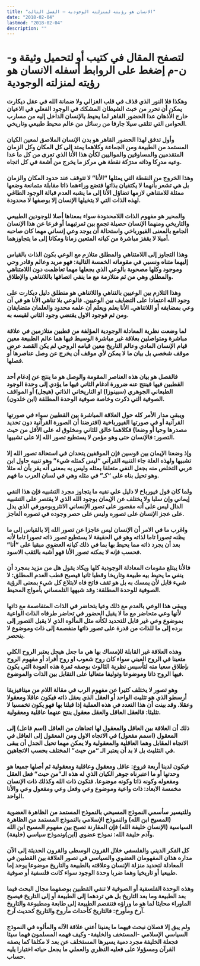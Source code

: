 ```yaml
---
title: "الانسان هو رؤيته لمنزلته الوجودية – الفصل الثالث"
date: "2018-02-04"
lastmod: "2018-02-04"
description: ""
---
```

# **لتصفح المقال في كتيب أو لتحميل وثيقة و-ن-م إضغط على الروابط أسفله** **الانسان هو رؤيته لمنزلته الوجودية**

### وهكذا فلا النور الذي قذف في قلب الغزالي ولا ضمانة الله في عقل ديكارت يمكن أن تحرر من خبث الشيطان المشكك في الوجود الفعلي في الاعيان خارج الأذهان عدا الحضور القاهر لما يحيط بالإنسان الداخل إليه من مسارب الحواس التي تتلقى سيلا جارفا من رسائل من عالم محيط طبيعي وتاريخي.

### وأول تدفق لهذا الحضور القاهر هو بدن الإنسان الملاصق لمعين الكيان المستمد من الطبيعة ومن الجماعة وكلاهما يمتد إلى كل المكان وكل الزمان المتقدمين والمساوقين والمواليين لكأن هذا الأنا الذي تعرى من كل ما عدا وعيه مدرِكا وذاته مدرَكة نقطة هي مركز ما يخرج من أشعة في كل اتجاه.

### وهذا الخروج من النقطة التي يمثلها “الأنا” لا تتوقف عند حدود المكان والزمان بل هي تشعر بأنهما لا يكتفيان بذاتها فتضع وراءهما ذاتا مقابلة متمانعة وضعها ممثلة للامتناهي لازمها تضاؤل الأنا إلى ما يشبه العدم قبالة الوجود الطاغي لهذه الذات التي لا يتخيلها الإنسان إلا بوصفها لا محدودة.

### والمحير هو مفهوم الذات اللامحدودة سواء بمعناها أصلا للوجودين الطبيعي والتاريخي ومنهما الإنسان حصيلة تجمع بين ثمرتيهما أو فرعا عن هذا الإنسان الجامع بالمعنى الفيورباخي واستحالة أن يوجد وعي إنساني مهما كان صاحبه أميلا لا يقفز مباشرة من كيانه المتعين زمانا ومكانا إلى ما يتجاوزهما.

### وهذا التجاوز إلى اللامتناهي والمطلق متلازم مع الوعي بكون الذات بالقياس إليهما متناه ونسبي في مقوماته الخمسة التالية: فهو مريد وعالم وقادر وحي وموجود وكلها مصحوبة بالوعي الذي يجعلها مهما تعاظمت دون اللامتناهي والمطلق وهي من ثم متلازمة مع ما ينفي اتصافها باللاتناهي والإطلاق.

### وهذا التلازم بين الوعيين بالتناهي واللاتناهي هو منطلق دليل ديكارت على وجود الله اعتمادا على التضايف بين الوعيين. فالوعي بلا تناهي الأنا هو في آن وعي بمضايفه أو اللاتناهي. الأنا يعلم ويعلم أن علمه محدود والعلمان متضايفان ومن ثم فوجود الاول يقتضي وجود الثاني لقيسه به.

### لما وضعت نظرية المعادلة الوجودية المؤلفة من قطبين متلازمين في علاقة مباشرة ومتواصلين بعلاقة غير مباشرة الوسيط فيها هما عالم الطبيعة معين قيام الإنسان المادي وعالم التاريخ معين قيامه الروحي لم يكن القصد عرض موقف شخصي بل بيان ما لا يمكن لأي موقف أن يخرج عن وصل عناصرها أو فصلها.

### فالفصل هو بيان هذه العناصر المقومة والوصل هو ما ينتج عن إدغام أحد القطبين فيها فينتج عنه ضرورة ادغام الثاني فيها ما يؤدي إلى وحدة الوجود الطبعاني الجوهري (سبينوزا) او التاريخاني الذاتي (هيجل) أو المواقف الصوفية التي ذكرت وخاصة صوفية الوحدة المطلقة (ابن خلدون).

### ويبقى مدار الأمر كله حول العلاقة المباشرة بين القطبين سواء في صورتها القرآنية أو في صورتها الفيورباخية (افترضنا أن الصورة القرآنية دون تحديد مصدرها وحيا أو وضعا) فكلاهما خالق للثاني ومخلوق له على الأقل من حيث التصور: فالإنسان حتى وهو مؤمن لا يستطيع تصور الله إلا على تشبيها.

### وإذ وضعنا الإيمان بين قوسين فإن الموقفين يتحدان في استحالة تصور الله إلا تشبيها ولهذه العلة جاء التنبيه القرآني “ليس كمثله شيء” وهو تنبيه حاول ابن عربي التخلص منه بجعل النفي متعلقا بمثله وليس به بمعنى أنه يقر بأن له مثلا وهو تحيل بناه على “كـ” في مثله وهي في لسان العرب ما فهم.

### ولما كان قول فيورباخ لا دليل علي نفيه ما يتجاوز مجرد التشبيه فإن هذا النفي إيماني وإن سلبا ولا يختلف عن الإيمان بوجود الله الذي لا يقتصر على التشبيه الدال ليس على أنه مقصور على تصور الإنساني الانثروبومورفي الذي يدل على عجز الإنسان على تصوره وليس على حصر وجوده في تصوره العاجز.

### واغرب ما في الامر أن الإنسان ليس عاجزا عن تصور الله إلا بالقياس إلى ما يظنه تصورا تاما لذاته وهو في الحقيقة لا يستطيع تصور ذاته تصورا تاما لأنه بعد أن يجرد ذاته مما يحيط بها بما في ذلك كيانه العضوي مبقيا على “أنا” فحسب فإنه لا يمكنه تصور الأنا فهو أشبه بالثقب الاسود.

### فالأنا يبتلع مقومات المعادلة الوجودية كلها ويكاد يقول هل من مزيد بمجرد أن ينفي ما يحيط بيه طبيعة وتاريخا وقطبا ثانيا فيصبح قطب العدم المطلق: لا شيء قابل لأن يمسك به بل هو ثقف فاتح فاه لابتلاع كل شيء بمعنى الرؤية الصوفية للوحدة المطلقة: وقد شبهها التلمساني بأمواج المحيط.

### ويبقى هذا الوعي بالعدم مع ذلك وعيا بتحاضر في الذات المتفاصمة مع ذاتها لأنها وعي متحاضر مع ما لا يقبل الحضور في تحاضر طرفاه الذات الواعية بموضوع وعي غير قابل للتحديد لكأنه مثل المألوه الذي لا يقبل التصور إلى برده إلى ما للذات من قدرة على تصور ذاتها منفصمة إلى ذات وموضوع لا ينحصر.

### وهذه العلاقة غير القابلة للإمساك بها هي ما جعل هيجل يعتبر الروح الكلي متعينا في الروح العيني سواء كان روح شعوب او روح أفراد أو مفهوم الروح بإطلاق سعيا منه لتأسيس نظرية الثالوث بوصفه ثمرة هذه العودة التي يكون فيها الروح ذاتا وموضوعا وتوليفا متعاليا على التقابل بين الذات والموضوع.

### وهو تصور لا يختلف كثيرا عن مفهوم الرب في مقالة اللام من ميتافيزيقا أرسطو الذي هو تثليث الواحد أو العقل الذي يعقل ذاته فيكون عاقلا ومعقولا وعقلا. وقد بينت أن هذا التعدد في هذه العملية إذا قبلنا بها فهو يكون تخمسيا لا تثليثا: فالعقل العاقل والعقل معقول ينتج عنهما عاقلية ومعقولية.

### ذلك أن العلاقة بين العاقل والمعقول لها اتجاهان من العاقل (اسم فاعل) إلى المعقول (اسمم مفعول) في الاتجاه الاول ومن المعقول إلى العاقل في الاتجاه المقابل وهما العاقلية والمعقولية ولا يمكن مهما تحيل الجدل أن يبقى في التثليث بل لا بد أن يعتبر الـ “من حيث” المختلف بحسب الاتجاهين.

### فيكون لدينا أربعة فروع: عاقل ومعقول وعاقلية ومعقولية ثم أصلها جميعا هو وحدتها أو ما اعتبرناه جوهر الكيان الذي له هذه الـ”من حيث” فعل العقل ومفعوله وكونه ذاتا وكونه موضوعا. فتكون ذات الله وكذلك ذات الإنسان مخمسة الابعاد: ذات واعية وموضوع وعي وفعل وعي ومفعول وعي والأنا الواحد.

### وللتيسير سأسمي النموذج المسيحي بالنموذج المستمد من الظاهرة العضوية (المسيح ابن الله) والنموذج الإسلامي بالنموذج المستمد من الظاهرة السياسية (الإنسان خليفة الله) فإن المقارنة تصبح بين مفهوم المسيح ابن الله وآدم خليفة الله: نموذج عضوي (ابن)ونموذج سياسي (خليفة).

### كل الفكر الديني والفلسفي خلال القرون الوسطى والقرون الحديثة إلى الآن مداره هذان المفهومان العضوي والسياسي في تصور العلاقة بين القطبين في المعادلة لتحديد منزلة الإنسان وعلاقته بالطبيعة والتاريخ موضوعا يوحد إما طبيعيا أو تاريخيا وهما ضربا وحدة الوجود سواء كانت فلسفية أو صوفية.

### وهذه الوحدة الفلسفية أو الصوفية لا تنفي القطبين بوصفهما مجال البحث فيما بعد الطبيعة وما بعد التاريخ بل هي تردهما إلى الطبيعة أو إلى التاريخ فيصبح الماوراء محايثا لما هو ما وراؤه فتنفصم الطبيعة إلى طابعة ومطبوعة والتاريخ آرخ ومأورخ: فالتاريخ كأحداث مأروخ والتاريخ كحديث آرخ.

### ولم يبق إلا فصلان نبحث فيهما ما يعنينا أعني علاقة الآله والمألوه في النموذج السياسي الإسلامي -المستخف والخليفة- وكيف فهمه المسلمون فهما سيئا فجعلة الخليفة مجرد دمية يسيرها المستخلف عن بعد لا مكلفا كما يصفه القرآن ومسؤولا على فعليه النظري والعملي ما يجعل حياته اختبارا يليه حساب.

###